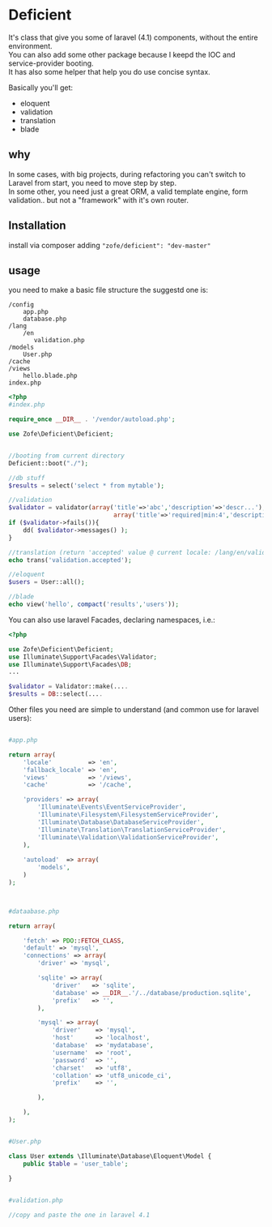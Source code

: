 Deficient
============

It's class that give you some of laravel (4.1) components, without the entire environment.  
You can also add some other package because I keepd the IOC and service-provider booting.  
It has also some helper that help you do use concise syntax.

Basically you'll get:

 - eloquent
 - validation
 - translation
 - blade

  
## why

In some cases, with big projects, during refactoring you can't switch to Laravel from start, you need to move step by step.  
In some other, you need just a great ORM, a valid template engine, form validation.. but not a "framework" with it's own router.

## Installation

install via composer adding ```"zofe/deficient": "dev-master"```


## usage 

you need to make a basic file structure the suggestd one is: 


    /config
        app.php
        database.php
    /lang
        /en
           validation.php
    /models
        User.php
    /cache
    /views
        hello.blade.php
    index.php



```php
<?php
#index.php

require_once __DIR__ . '/vendor/autoload.php';

use Zofe\Deficient\Deficient;


//booting from current directory 
Deficient::boot("./");

//db stuff
$results = select('select * from mytable');

//validation
$validator = validator(array('title'=>'abc','description'=>'descr...'), 
                             array('title'=>'required|min:4','description'=>'required'));
if ($validator->fails()){
    dd( $validator->messages() );
}

//translation (return 'accepted' value @ current locale: /lang/en/validation.php )
echo trans('validation.accepted');

//eloquent
$users = User::all();

//blade
echo view('hello', compact('results','users'));
```

You can also use laravel Facades, declaring namespaces, i.e.:

```php
<?php

use Zofe\Deficient\Deficient;
use Illuminate\Support\Facades\Validator;
use Illuminate\Support\Facades\DB;
...

$validator = Validator::make(....
$results = DB::select(....

```

Other files you need are simple to understand (and common use for laravel users):

```php

#app.php

return array(
    'locale'          => 'en',
    'fallback_locale' => 'en',
    'views'           => '/views',
    'cache'           => '/cache',

    'providers' => array(
        'Illuminate\Events\EventServiceProvider',
        'Illuminate\Filesystem\FilesystemServiceProvider',
        'Illuminate\Database\DatabaseServiceProvider',
        'Illuminate\Translation\TranslationServiceProvider',
        'Illuminate\Validation\ValidationServiceProvider',
    ),
    
    'autoload'  => array(
        'models',
    )
);



#dataabase.php

return array(

    'fetch' => PDO::FETCH_CLASS,
    'default' => 'mysql',
    'connections' => array(
        'driver' => 'mysql',

        'sqlite' => array(
            'driver'   => 'sqlite',
            'database' => __DIR__.'/../database/production.sqlite',
            'prefix'   => '',
        ),

        'mysql' => array(
            'driver'    => 'mysql',
            'host'      => 'localhost',
            'database'  => 'mydatabase',
            'username'  => 'root',
            'password'  => '',
            'charset'   => 'utf8',
            'collation' => 'utf8_unicode_ci',
            'prefix'    => '',

        ),

    ),
);


#User.php

class User extends \Illuminate\Database\Eloquent\Model {
    public $table = 'user_table';
    
}


#validation.php

//copy and paste the one in laravel 4.1  
```
